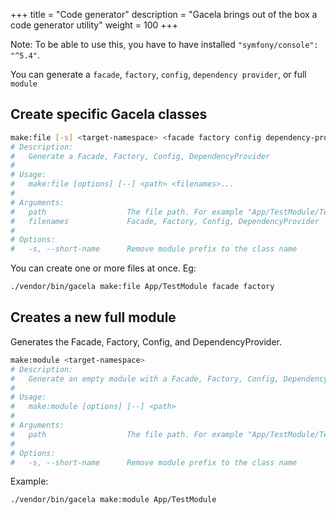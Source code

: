+++
title = "Code generator"
description = "Gacela brings out of the box a code generator utility"
weight = 100
+++

Note: To be able to use this, you have to have installed `"symfony/console": "^5.4"`.

You can generate a `facade`, `factory`, `config`, `dependency provider`, or full `module`

## Create specific Gacela classes

```bash
make:file [-s] <target-namespace> <facade factory config dependency-provider>
# Description:
#   Generate a Facade, Factory, Config, DependencyProvider
# 
# Usage:
#   make:file [options] [--] <path> <filenames>...
# 
# Arguments:
#   path                  The file path. For example "App/TestModule/TestSubModule"
#   filenames             Facade, Factory, Config, DependencyProvider
# 
# Options:
#   -s, --short-name      Remove module prefix to the class name
```

You can create one or more files at once. Eg:
```bash
./vendor/bin/gacela make:file App/TestModule facade factory
```

## Creates a new full module

Generates the Facade, Factory, Config, and DependencyProvider.

```bash
make:module <target-namespace>
# Description:
#   Generate an empty module with a Facade, Factory, Config, DependencyProvider
# 
# Usage:
#   make:module [options] [--] <path>
# 
# Arguments:
#   path                  The file path. For example "App/TestModule/TestSubModule"
# 
# Options:
#   -s, --short-name      Remove module prefix to the class name
```

Example:
```bash
./vendor/bin/gacela make:module App/TestModule
```
